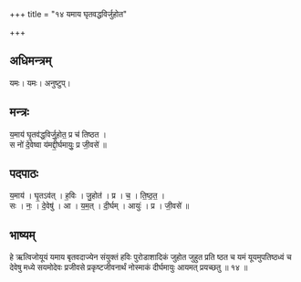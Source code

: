 +++
title = "१४ यमाय घृतवद्धविर्जुहोत"

+++
## अधिमन्त्रम्
यमः। यमः। अनुष्टुप्।

## मन्त्रः
य॒माय॑ घृ॒तव॑द्ध॒विर्जु॒होत॒ प्र च॑ तिष्ठत ।  
स नो॑ दे॒वेष्वा य॑मद्दी॒र्घमायुः॒ प्र जी॒वसे॑ ॥

## पदपाठः
य॒माय॑ । घृ॒तऽव॑त् । ह॒विः । जु॒होत॑ । प्र । च॒ । ति॒ष्ठ॒त॒ ।  
सः । नः॒ । दे॒वेषु॑ । आ । य॒म॒त् । दी॒र्घम् । आयुः॑ । प्र । जी॒वसे॑ ॥

## भाष्यम्
हे ऋत्विजोयूयं यमाय बृतवदाज्येन संयुक्तं हविः पुरोडाशादिकं जुहोत जुहुत प्रति ष्ठत च यमं यूयमुपतिष्ठध्वं च देवेषु मध्ये सयमोदेवः प्रजीवसे प्रकृष्टजीवनार्थं नोस्माकं दीर्घमायुः आयमत् प्रयच्छतु ॥ १४ ॥